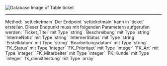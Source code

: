 ![Database Image of Table ticket](../img/setticketmain.png)

<hr>
Method: `setticketmain`
Der Endpoint `setticketmain` kann in `ticket` erstellen.
Dieser Endpunkt muss mit folgenden Parametern aufgerufen werden:
`Ticket_Titel` mit Type `string`
`Beschreibung` mit Type `string`
`InterneNotiz` mit Type `string`
`InternerStatus` mit Type `string`
`Erstelldatum` mit Type `string`
`Bearbeitungsdatum` mit Type `string`
`FK_Status` mit Type `integer`
`FK_Prioritaet` mit Type `integer`
`FK_Art` mit Type `integer`
`FK_Mitarbeiter` mit Type `integer`
`FK_Kunde` mit Type `integer`
`fk_dienstleistung` mit Type `array`